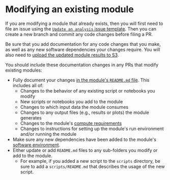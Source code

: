 # Modifying an existing module


If you are modifying a module that already exists, then you will first need to file an issue using the [`Update an analysis` issue template](../../communications-tools/github-issues/issue-templates.md#update-an-analysis).
Then you can create a new branch and commit any code changes before filing a PR.

Be sure that you add documentation for any code changes that you make, as well as any new software dependencies your changes require.
You will also need to [upload the updated module results to S3](../../software-platforms/aws/working-with-s3-buckets.md#syncing-your-results-to-s3).

You should include these documentation changes in any PRs that modify existing modules:

- Fully document your changes [in the module's `README.md` file](./documenting-analysis.md).
This includes all of:
    - Changes to the behavior of any existing script or notebooks you modify
    - New scripts or notebooks you add to the module
    - Changes to which input data the module consumes
    - Changes to any output files (e.g., results or plots) the module generates
    - Changes to the module's [compute requirements](../determining-requirements/determining-compute-requirements.md)
    - Changes to instructions for setting up the module's run environment and/or running the module
- Make sure any new dependencies have been added to the module's [software environment](../determining-requirements/determining-software-requirements.md).
- Either update or add `README.md` files to any sub-folders you modify or add to the module.
    - For example, if you added a new script to the `scripts` directory, be sure to add a `scripts/README.md` that describes the usage of the new script.
